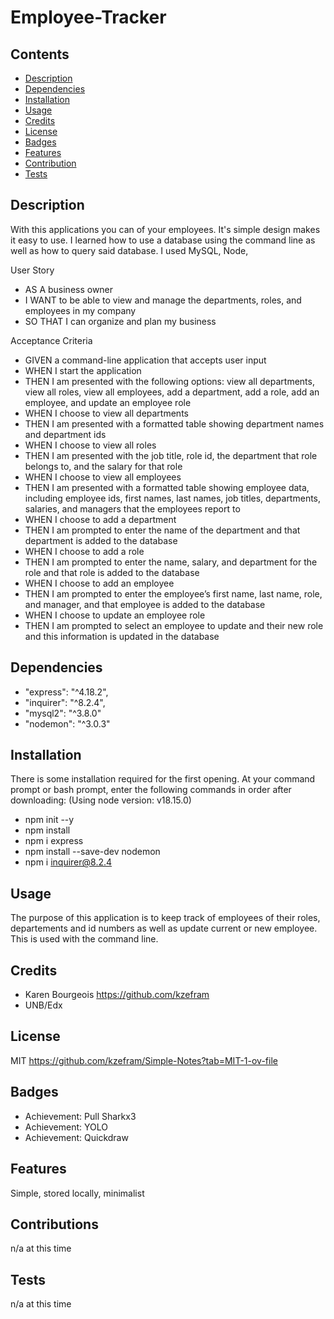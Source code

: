 # Employee-Tracker

## Contents

- [Description](#description)
- [Dependencies](#dependencies)
- [Installation](#installation)
- [Usage](#usage)
- [Credits](#credits)
- [License](#license)
- [Badges](#badges)
- [Features](#features)
- [Contribution](#contribution)
- [Tests](#tests)

## Description

With this applications you can of your employees. It's simple design makes it easy to use. I learned how to use a database using the command line as well as how to  query said database. I used MySQL, Node, 

User Story

- AS A business owner
- I WANT to be able to view and manage the departments, roles, and employees in my company
- SO THAT I can organize and plan my business

Acceptance Criteria

- GIVEN a command-line application that accepts user input
- WHEN I start the application
- THEN I am presented with the following options: view all departments, view all roles, view all employees, add a department, add a role, add an employee, and update an employee role
- WHEN I choose to view all departments
- THEN I am presented with a formatted table showing department names and department ids
- WHEN I choose to view all roles
- THEN I am presented with the job title, role id, the department that role belongs to, and the salary for that role
- WHEN I choose to view all employees
- THEN I am presented with a formatted table showing employee data, including employee ids, first names, last names, job titles, departments, salaries, and managers that the employees report to
- WHEN I choose to add a department
- THEN I am prompted to enter the name of the department and that department is added to the database
- WHEN I choose to add a role
- THEN I am prompted to enter the name, salary, and department for the role and that role is added to the database
- WHEN I choose to add an employee
- THEN I am prompted to enter the employee’s first name, last name, role, and manager, and that employee is added to the database
- WHEN I choose to update an employee role
- THEN I am prompted to select an employee to update and their new role and this information is updated in the database

## Dependencies

- "express": "^4.18.2",
- "inquirer": "^8.2.4",
- "mysql2": "^3.8.0"
- "nodemon": "^3.0.3"

## Installation

There is some installation required for the first opening. At your command prompt or bash prompt, enter the following commands in order after downloading:
(Using node version: v18.15.0)

- npm init --y
- npm install
- npm i express
- npm install --save-dev nodemon
- npm i inquirer@8.2.4


## Usage

The purpose of this application is to keep track of employees of their roles, departements and id numbers as well as update current or new employee. This is used with the command line.

## Credits

- Karen Bourgeois https://github.com/kzefram
- UNB/Edx

## License

MIT https://github.com/kzefram/Simple-Notes?tab=MIT-1-ov-file

## Badges

- Achievement: Pull Sharkx3
- Achievement: YOLO
- Achievement: Quickdraw

## Features

Simple, stored locally, minimalist

## Contributions

n/a at this time

## Tests

n/a at this time
